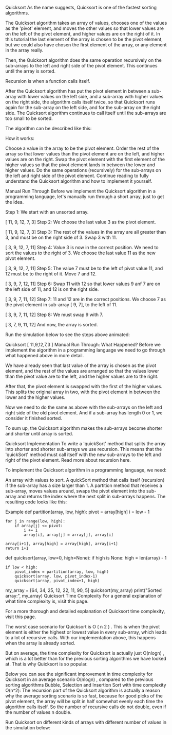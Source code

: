 Quicksort
As the name suggests, Quicksort is one of the fastest sorting algorithms.

The Quicksort algorithm takes an array of values, chooses one of the values as the 'pivot' element, and moves the other values so that lower values are on the left of the pivot element, and higher values are on the right of it.
In this tutorial the last element of the array is chosen to be the pivot element, but we could also have chosen the first element of the array, or any element in the array really.

Then, the Quicksort algorithm does the same operation recursively on the sub-arrays to the left and right side of the pivot element. This continues until the array is sorted.

Recursion is when a function calls itself.

After the Quicksort algorithm has put the pivot element in between a sub-array with lower values on the left side, and a sub-array with higher values on the right side, the algorithm calls itself twice, so that Quicksort runs again for the sub-array on the left side, and for the sub-array on the right side. The Quicksort algorithm continues to call itself until the sub-arrays are too small to be sorted.

The algorithm can be described like this:

How it works:

Choose a value in the array to be the pivot element.
Order the rest of the array so that lower values than the pivot element are on the left, and higher values are on the right.
Swap the pivot element with the first element of the higher values so that the pivot element lands in between the lower and higher values.
Do the same operations (recursively) for the sub-arrays on the left and right side of the pivot element.
Continue reading to fully understand the Quicksort algorithm and how to implement it yourself.

Manual Run Through
Before we implement the Quicksort algorithm in a programming language, let's manually run through a short array, just to get the idea.

Step 1: We start with an unsorted array.

[ 11, 9, 12, 7, 3]
Step 2: We choose the last value 3 as the pivot element.

[ 11, 9, 12, 7, 3]
Step 3: The rest of the values in the array are all greater than 3, and must be on the right side of 3. Swap 3 with 11.

[ 3, 9, 12, 7, 11]
Step 4: Value 3 is now in the correct position. We need to sort the values to the right of 3. We choose the last value 11 as the new pivot element.

[ 3, 9, 12, 7, 11]
Step 5: The value 7 must be to the left of pivot value 11, and 12 must be to the right of it. Move 7 and 12.

[ 3, 9, 7, 12, 11]
Step 6: Swap 11 with 12 so that lower values 9 anf 7 are on the left side of 11, and 12 is on the right side.

[ 3, 9, 7, 11, 12]
Step 7: 11 and 12 are in the correct positions. We choose 7 as the pivot element in sub-array [ 9, 7], to the left of 11.

[ 3, 9, 7, 11, 12]
Step 8: We must swap 9 with 7.

[ 3, 7, 9, 11, 12]
And now, the array is sorted.

Run the simulation below to see the steps above animated:

Quicksort
[ 11,9,12,7,3 ]
Manual Run Through: What Happened?
Before we implement the algorithm in a programming language we need to go through what happened above in more detail.

We have already seen that last value of the array is chosen as the pivot element, and the rest of the values are arranged so that the values lower than the pivot value are to the left, and the higher values are to the right.

After that, the pivot element is swapped with the first of the higher values. This splits the original array in two, with the pivot element in between the lower and the higher values.

Now we need to do the same as above with the sub-arrays on the left and right side of the old pivot element. And if a sub-array has length 0 or 1, we consider it finished sorted.

To sum up, the Quicksort algorithm makes the sub-arrays become shorter and shorter until array is sorted.

Quicksort Implementation
To write a 'quickSort' method that splits the array into shorter and shorter sub-arrays we use recursion. This means that the 'quickSort' method must call itself with the new sub-arrays to the left and right of the pivot element. Read more about recursion here.

To implement the Quicksort algorithm in a programming language, we need:

An array with values to sort.
A quickSort method that calls itself (recursion) if the sub-array has a size larger than 1.
A partition method that receives a sub-array, moves values around, swaps the pivot element into the sub-array and returns the index where the next split in sub-arrays happens.
The resulting code looks like this:

Example
def partition(array, low, high):
    pivot = array[high]
    i = low - 1

    for j in range(low, high):
        if array[j] <= pivot:
            i += 1
            array[i], array[j] = array[j], array[i]

    array[i+1], array[high] = array[high], array[i+1]
    return i+1

def quicksort(array, low=0, high=None):
    if high is None:
        high = len(array) - 1

    if low < high:
        pivot_index = partition(array, low, high)
        quicksort(array, low, pivot_index-1)
        quicksort(array, pivot_index+1, high)

my_array = [64, 34, 25, 12, 22, 11, 90, 5]
quicksort(my_array)
print("Sorted array:", my_array)
Quicksort Time Complexity
For a general explanation of what time complexity is, visit this page.

For a more thorough and detailed explanation of Quicksort time complexity, visit this page.

The worst case scenario for Quicksort is 
O
(
n
2
)
. This is when the pivot element is either the highest or lowest value in every sub-array, which leads to a lot of recursive calls. With our implementation above, this happens when the array is already sorted.

But on average, the time complexity for Quicksort is actually just O(nlogn)
, which is a lot better than for the previous sorting algorithms we have looked at. That is why Quicksort is so popular.

Below you can see the significant improvement in time complexity for Quicksort in an average scenario 
O(nlogn)
, compared to the previous sorting algorithms Bubble, Selection and Insertion Sort with time complexity 
O(n^2):
The recursion part of the Quicksort algorithm is actually a reason why the average sorting scenario is so fast, because for good picks of the pivot element, the array will be split in half somewhat evenly each time the algorithm calls itself. So the number of recursive calls do not double, even if the number of values 
n
 double.

Run Quicksort on different kinds of arrays with different number of values in the simulation below:
